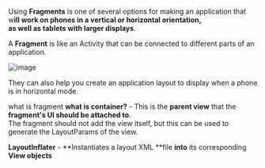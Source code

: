 Using **Fragments** is one of several options for making an application that w**ill work on phones in a vertical or horizontal orientation,  
as well as tablets with larger displays**.

A **Fragment** is like an Activity that can be connected to different parts of an application.


![image](https://user-images.githubusercontent.com/63263301/202905098-978e397d-2381-4050-9f59-9c049ca243f4.png)











They can also help you create an application layout to display when a phone is in horizontal mode.




what is fragment
**what is container?** - This is the **parent view** that the **fragment's UI should be attached to**.  
The fragment should not add the view itself, but this can be used to generate the LayoutParams of the view.


**LayoutInflater** - **Instantiates a layout XML **file **into** its corresponding **View objects**
